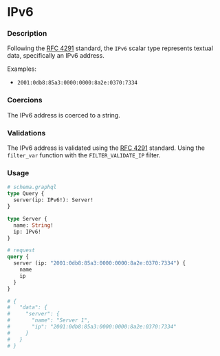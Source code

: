 # IPv6

### Description

Following the [RFC 4291](https://tools.ietf.org/html/rfc4291) standard, the `IPv6` scalar type represents textual data, specifically an IPv6 address.

Examples:

- `2001:0db8:85a3:0000:0000:8a2e:0370:7334`

### Coercions

The IPv6 address is coerced to a string.

### Validations

The IPv6 address is validated using the [RFC 4291](https://tools.ietf.org/html/rfc4291) standard. Using the `filter_var` function with the `FILTER_VALIDATE_IP` filter.

### Usage

```graphql
# schema.graphql
type Query {
  server(ip: IPv6!): Server!
}

type Server {
  name: String!
  ip: IPv6!
}
```

```graphql
# request
query {
  server (ip: "2001:0db8:85a3:0000:0000:8a2e:0370:7334") {
    name
    ip
  }
}

# {
#   "data": {
#     "server": {
#       "name": "Server 1",
#       "ip": "2001:0db8:85a3:0000:0000:8a2e:0370:7334"
#     }
#   }
# }
```
